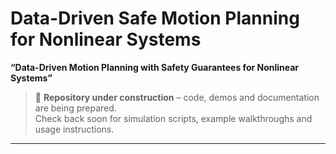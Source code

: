 # Data-Driven Safe Motion Planning for Nonlinear Systems

**“Data-Driven Motion Planning with Safety Guarantees for Nonlinear Systems”**  

> 🚧 **Repository under construction** – code, demos and documentation are being prepared.  
> Check back soon for simulation scripts, example walkthroughs and usage instructions.

---
